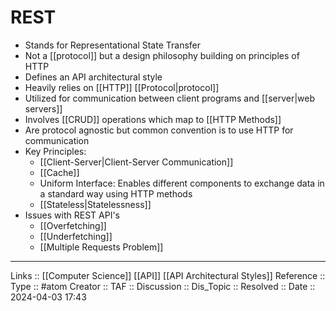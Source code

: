 # REST

- Stands for Representational State Transfer
- Not a [[protocol]] but a design philosophy building on principles of HTTP
- Defines an API architectural style
- Heavily relies on [[HTTP]] [[Protocol|protocol]]
- Utilized for communication between client programs and [[server|web servers]]
- Involves [[CRUD]] operations which map to [[HTTP Methods]]
- Are protocol agnostic but common convention is to use HTTP for communication
- Key Principles:
	- [[Client-Server|Client-Server Communication]]
	- [[Cache]]
	- Uniform Interface: Enables different components to exchange data in a standard way using HTTP methods
	- [[Stateless|Statelessness]]
- Issues with REST API's
	- [[Overfetching]]
	- [[Underfetching]]
	- [[Multiple Requests Problem]]

---
Links :: [[Computer Science]] [[API]] [[API Architectural Styles]]
Reference ::
Type :: #atom
Creator ::
TAF ::
Discussion ::
Dis_Topic :: 
Resolved ::
Date :: 2024-04-03 17:43

